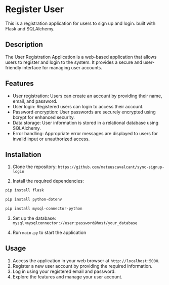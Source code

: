 # Register User
This is a registration application for users to sign up and login. built with Flask and SQLAlchemy.

## Description

The User Registration Application is a web-based application that allows users to register and login to the system. It provides a secure and user-friendly interface for managing user accounts.

## Features

- User registration: Users can create an account by providing their name, email, and password.
- User login: Registered users can login to access their account.
- Password encryption: User passwords are securely encrypted using bcrypt for enhanced security.
- Data storage: User information is stored in a relational database using SQLAlchemy.
- Error handling: Appropriate error messages are displayed to users for invalid input or unauthorized access.

## Installation

1. Clone the repository:
   ```https://github.com/mateuscavalcant/sync-signup-login```

3. Install the required dependencies:
```sh
pip install flask
```
```sh
pip install python-dotenv
```
```sh
pip install mysql-connector-python
```
3. Set up the database:
```mysql+mysqlconnector://user:password@host/your_database```


4. Run ```main.py``` to start the application


## Usage

1. Access the application in your web browser at `http://localhost:5000`.
2. Register a new user account by providing the required information.
3. Log in using your registered email and password.
4. Explore the features and manage your user account.
